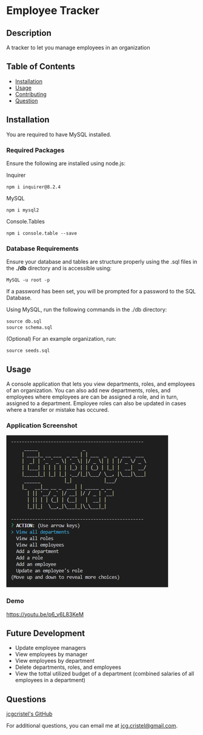 # Employee Tracker

## Description
A tracker to let you manage employees in an organization

## Table of Contents
- [Installation](#installation)
- [Usage](#usage)
- [Contributing](#contributing)
- [Question](#questions)

## Installation

You are required to have MySQL installed.

### Required Packages
Ensure the following are installed using node.js:

Inquirer

    npm i inquirer@8.2.4

MySQL

    npm i mysql2

Console.Tables

    npm i console.table --save

### Database Requirements
Ensure your database and tables are structure properly using the .sql files in the **./db** directory and is accessible using:

    MySQL -u root -p

If a password has been set, you will be prompted for a password to the SQL Database.

Using MySQL, run the following commands in the ./db directory:

    source db.sql
    source schema.sql

(Optional) For an example organization, run:

    source seeds.sql

## Usage
A console application that lets you view departments, roles, and employees of an organization. You can also add new departments, roles, and employees where employees are can be assigned a role, and in turn, assigned to a department. Employee roles can also be updated in cases where a transfer or mistake has occured.

### Application Screenshot
![App Preview](/images/app-prev.png)

### Demo
https://youtu.be/p6_v6L83KeM 

## Future Development
- Update employee managers
- View employees by manager
- View employees by department
- Delete departments, roles, and employees
- View the tottal utilized budget of a department (combined salaries of all employees in a department)

## Questions
[jcgcristel's GitHub](https://github.com/jcgcristel)

For additional questions, you can email me at [jcg.cristel@gmail.com](mailto:jcg.cristel@gmail.com.).
